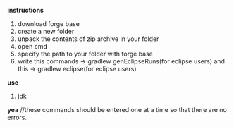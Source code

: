 **instructions**
1. download forge base
2. create a new folder
3. unpack the contents of zip archive in your folder
4. open cmd
5. specify the path to your folder with forge base
6. write this commands -> gradlew genEclipseRuns(for eclipse users) and this -> gradlew eclipse(for eclipse users) 

**use**
1. jdk 

**yea**
//these commands should be entered one at a time so that there are no errors.
